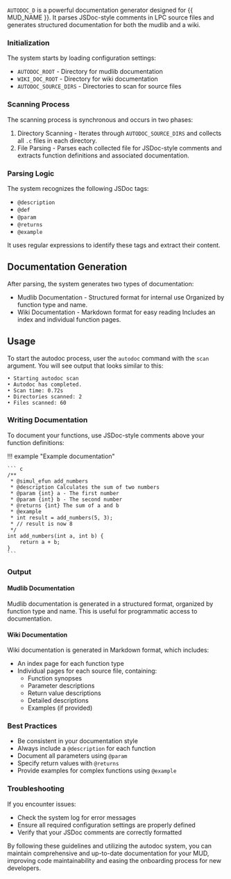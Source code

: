 `AUTODOC_D` is a powerful documentation generator designed for {{ MUD_NAME }}.
It parses JSDoc-style comments in LPC source files and generates structured
documentation for both the mudlib and a wiki.

### Initialization
The system starts by loading configuration settings:

 * `AUTODOC_ROOT` - Directory for mudlib documentation
 * `WIKI_DOC_ROOT` - Directory for wiki documentation
 * `AUTODOC_SOURCE_DIRS` - Directories to scan for source files

### Scanning Process

The scanning process is synchronous and occurs in two phases:

1. Directory Scanning - Iterates through `AUTODOC_SOURCE_DIRS` and collects
   all `.c` files in each directory.
2. File Parsing - Parses each collected file for JSDoc-style comments and
   extracts function definitions and associated documentation.

### Parsing Logic
The system recognizes the following JSDoc tags:

* `@description`
* `@def`
* `@param`
* `@returns`
* `@example`

It uses regular expressions to identify these tags and extract their content.

## Documentation Generation

After parsing, the system generates two types of documentation:

* Mudlib Documentation - Structured format for internal use Organized by
  function type and name.
* Wiki Documentation - Markdown format for easy reading Includes an index and
  individual function pages.

## Usage

To start the autodoc process, user the `autodoc` command with the `scan` argument. You will see output that looks similar to this:

```
• Starting autodoc scan
• Autodoc has completed.
• Scan time: 0.72s
• Directories scanned: 2
• Files scanned: 60
```

### Writing Documentation

To document your functions, use JSDoc-style comments above your function definitions:

!!! example "Example documentation"

    ``` c
    /**
     * @simul_efun add_numbers
     * @description Calculates the sum of two numbers
     * @param {int} a - The first number
     * @param {int} b - The second number
     * @returns {int} The sum of a and b
     * @example
     * int result = add_numbers(5, 3);
     * // result is now 8
     */
    int add_numbers(int a, int b) {
        return a + b;
    }
    ```

### Output

#### Mudlib Documentation

Mudlib documentation is generated in a structured format, organized by function
type and name. This is useful for programmatic access to documentation.

#### Wiki Documentation

Wiki documentation is generated in Markdown format, which includes:

* An index page for each function type
* Individual pages for each source file, containing:
  * Function synopses
  * Parameter descriptions
  * Return value descriptions
  * Detailed descriptions
  * Examples (if provided)

### Best Practices

* Be consistent in your documentation style
* Always include a `@description` for each function
* Document all parameters using `@param`
* Specify return values with `@returns`
* Provide examples for complex functions using `@example`

### Troubleshooting
If you encounter issues:

* Check the system log for error messages
* Ensure all required configuration settings are properly defined
* Verify that your JSDoc comments are correctly formatted

By following these guidelines and utilizing the autodoc system, you can
maintain comprehensive and up-to-date documentation for your MUD, improving
code maintainability and easing the onboarding process for new developers.

